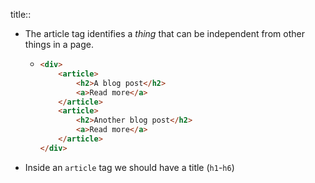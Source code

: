 title:: <article>

- The article tag identifies a _thing_ that can be independent from other things in a page.
	- ```html
	  <div>
	      <article>
	          <h2>A blog post</h2>
	          <a>Read more</a>
	      </article>
	      <article>
	          <h2>Another blog post</h2>
	          <a>Read more</a>
	      </article>
	  </div>
	  ```
- Inside an `article` tag we should have a title (`h1`-`h6`)